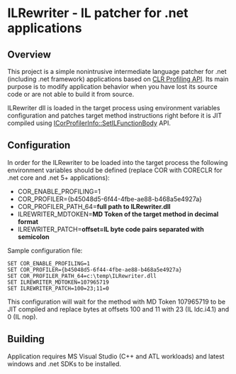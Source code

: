 # ILRewriter - IL patcher for .net applications

## Overview

This project is a simple nonintrusive intermediate language patcher for .net (including .net framework) applications based on [CLR Profiling API](https://learn.microsoft.com/en-us/dotnet/framework/unmanaged-api/profiling/profiling-overview). Its main purpose is to modify application behavior when you have lost its source code or are not able to build it from source.

ILRewriter dll is loaded in the target process using environment variables configuration and patches target method instructions right before it is JIT compiled using [ICorProfilerInfo::SetILFunctionBody](https://learn.microsoft.com/en-us/dotnet/framework/unmanaged-api/profiling/icorprofilerinfo-setilfunctionbody-method) API.

## Configuration

In order for the ILRewriter to be loaded into the target process the following environment variables should be defined (replace COR with CORECLR for .net core and .net 5+ applications):

* COR_ENABLE_PROFILING=1
* COR_PROFILER={b45048d5-6f44-4fbe-ae88-b468a5e4927a}
* COR_PROFILER_PATH_64=**full path to ILRewriter.dll**
* ILREWRITER_MDTOKEN=**MD Token of the target method in decimal format**
* ILREWRITER_PATCH=**offset=IL byte code pairs separated with semicolon**

Sample configuration file:

    SET COR_ENABLE_PROFILING=1
    SET COR_PROFILER={b45048d5-6f44-4fbe-ae88-b468a5e4927a}
    SET COR_PROFILER_PATH_64=c:\temp\ILRewriter.dll
    SET ILREWRITER_MDTOKEN=107965719
    SET ILREWRITER_PATCH=100=23;11=0
    
This configuration will wait for the method with MD Token 107965719 to be JIT compiled and replace bytes at offsets 100 and 11 with 23 (IL ldc.i4.1) and 0 (IL nop).

## Building

Application requires MS Visual Studio (C++ and ATL workloads) and latest windows and .net SDKs to be installed.